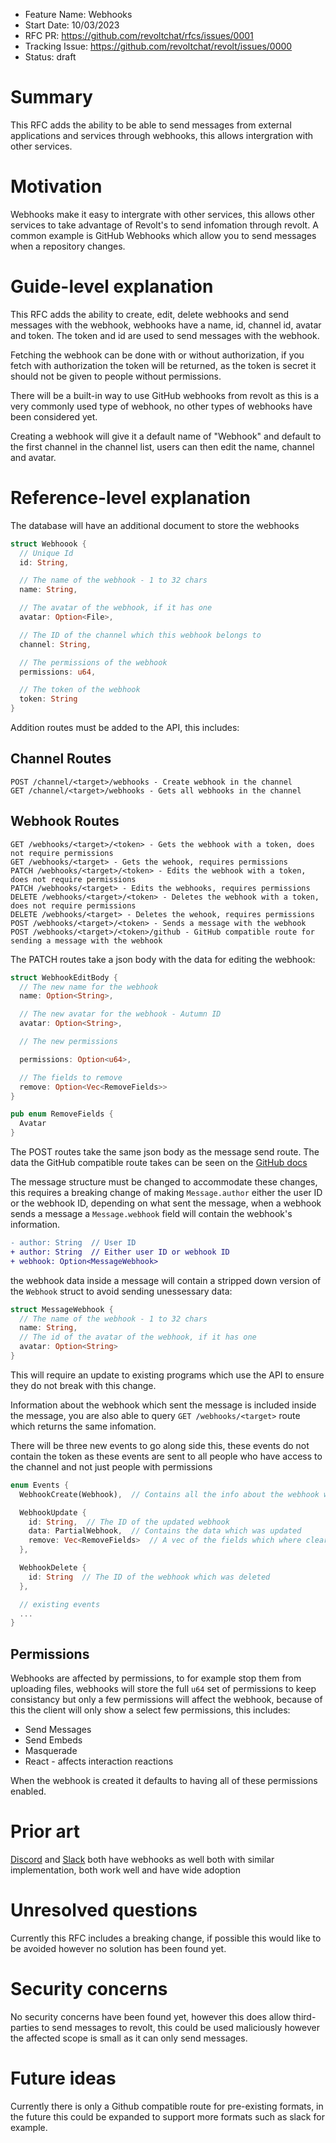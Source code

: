 - Feature Name: Webhooks
- Start Date: 10/03/2023
- RFC PR: https://github.com/revoltchat/rfcs/issues/0001
- Tracking Issue: https://github.com/revoltchat/revolt/issues/0000
- Status: draft

# Summary

This RFC adds the ability to be able to send messages from external applications and
services through webhooks, this allows intergration with other services.

# Motivation

Webhooks make it easy to intergrate with other services, this allows other services
to take advantage of Revolt's to send infomation through revolt. A common example is
GitHub Webhooks which allow you to send messages when a repository changes.

# Guide-level explanation

This RFC adds the ability to create, edit, delete webhooks and send messages with the
webhook, webhooks have a name, id, channel id, avatar and token. The token and id are
used to send messages with the webhook.

Fetching the webhook can be done with or without authorization, if you fetch with
authorization the token will be returned, as the token is secret it should not be
given to people without permissions.

There will be a built-in way to use GitHub webhooks from revolt as this is a very
commonly used type of webhook, no other types of webhooks have been considered yet.

Creating a webhook will give it a default name of "Webhook" and default to the first
channel in the channel list, users can then edit the name, channel and avatar.

# Reference-level explanation

The database will have an additional document to store the webhooks

```rust
struct Webhoook {
  // Unique Id
  id: String,

  // The name of the webhook - 1 to 32 chars
  name: String,

  // The avatar of the webhook, if it has one
  avatar: Option<File>,

  // The ID of the channel which this webhook belongs to
  channel: String,

  // The permissions of the webhook
  permissions: u64,

  // The token of the webhook
  token: String
}
```

Addition routes must be added to the API, this includes:

## Channel Routes

```http
POST /channel/<target>/webhooks - Create webhook in the channel
GET /channel/<target>/webhooks - Gets all webhooks in the channel
```

## Webhook Routes

```http
GET /webhooks/<target>/<token> - Gets the webhook with a token, does not require permissions
GET /webhooks/<target> - Gets the wehook, requires permissions
PATCH /webhooks/<target>/<token> - Edits the webhook with a token, does not require permissions
PATCH /webhooks/<target> - Edits the webhooks, requires permissions
DELETE /webhooks/<target>/<token> - Deletes the webhook with a token, does not require permissions
DELETE /webhooks/<target> - Deletes the wehook, requires permissions
POST /webhooks/<target>/<token> - Sends a message with the webhook
POST /webhooks/<target>/<token>/github - GitHub compatible route for sending a message with the webhook
```

The PATCH routes take a json body with the data for editing the webhook:

```rust
struct WebhookEditBody {
  // The new name for the webhook
  name: Option<String>,

  // The new avatar for the webhook - Autumn ID
  avatar: Option<String>,

  // The new permissions

  permissions: Option<u64>,

  // The fields to remove
  remove: Option<Vec<RemoveFields>>
}

pub enum RemoveFields {
  Avatar
}
```

The POST routes take the same json body as the message send route. The data the GitHub compatible
route takes can be seen on the [GitHub docs](https://docs.github.com/en/webhooks-and-events/webhooks/webhook-events-and-payloads)

The message structure must be changed to accommodate these changes, this requires a breaking change
of making `Message.author` either the user ID or the webhook ID, depending on what sent the message,
when a webhook sends a message a `Message.webhook` field will contain the webhook's information.

```diff
- author: String  // User ID
+ author: String  // Either user ID or webhook ID
+ webhook: Option<MessageWebhook>
```

the webhook data inside a message will contain a stripped down version of the `Webhook` struct to avoid
sending unessessary data:

```rust
struct MessageWebhook {
  // The name of the webhook - 1 to 32 chars
  name: String,
  // The id of the avatar of the webhook, if it has one
  avatar: Option<String>
}
```

This will require an update to existing programs which use the API to ensure they do not break
with this change.

Information about the webhook which sent the message is included inside the message, you are also able to
query `GET /webhooks/<target>` route which returns the same infomation.

There will be three new events to go along side this, these events do not contain the token as these events are
sent to all people who have access to the channel and not just people with permissions

```rust
enum Events {
  WebhookCreate(Webhook),  // Contains all the info about the webhook which was created

  WebhookUpdate {
    id: String,  // The ID of the updated webhook
    data: PartialWebhook,  // Contains the data which was updated
    remove: Vec<RemoveFields>  // A vec of the fields which where cleared
  },

  WebhookDelete {
    id: String  // The ID of the webhook which was deleted
  },

  // existing events
  ...
}
```

## Permissions

Webhooks are affected by permissions, to for example stop them from uploading files,
webhooks will store the full `u64` set of permissions to keep consistancy but only
a few permissions will affect the webhook, because of this the client will only show
a select few permissions, this includes:

- Send Messages
- Send Embeds
- Masquerade
- React - affects interaction reactions

When the webhook is created it defaults to having all of these permissions enabled.

# Prior art

[Discord](https://discord.com) and [Slack](https://slack.com) both have webhooks as well both with
similar implementation, both work well and have wide adoption

# Unresolved questions

Currently this RFC includes a breaking change, if possible this would like to be avoided however
no solution has been found yet.

# Security concerns

No security concerns have been found yet, however this does allow third-parties to send messages to revolt,
this could be used maliciously however the affected scope is small as it can only send messages.

# Future ideas

Currently there is only a Github compatible route for pre-existing formats, in the future this could be
expanded to support more formats such as slack for example.
